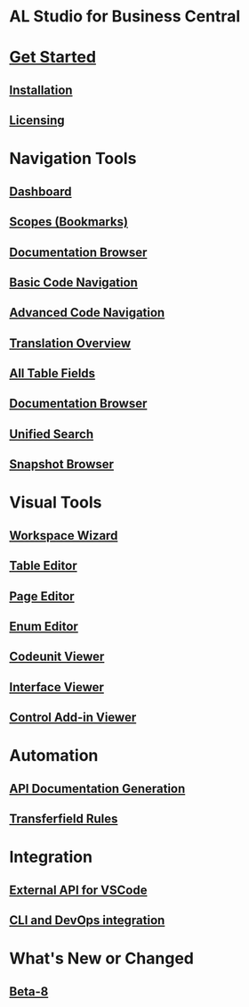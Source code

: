 # AL Studio for Business Central

# [Get Started](index.md)
## [Installation](introduction/installation.md)
## [Licensing](introduction/licensing.md)

# Navigation Tools
## [Dashboard](navigation-tools/dashboard/dashboard-index.md)
## [Scopes (Bookmarks)](navigation-tools/scopes-bookmarks/scopes-bookmarks-index.md)
## [Documentation Browser](navigation-tools/documenation-browser/documenation-browser-index.md)
## [Basic Code Navigation](navigation-tools/code-navigation/code-navigation-index.md)
## [Advanced Code Navigation](navigation-tools/code-navigation/code-navigation-index.md)
## [Translation Overview](navigation-tools/translation-manager/translation-manager-index.md)
## [All Table Fields](navigation-tools/table-fields/table-fields-index.md)
## [Documentation Browser](navigation-tools/documenation-browser/documenation-browser-index.md)
## [Unified Search](navigation-tools/unified-search/unified-search-index.md)
## [Snapshot Browser](navigation-tools/snapshot-browser/snapshot-browser-index.md)

# Visual Tools
## [Workspace Wizard](visual-tools/workspace-wizard/workspace-wizard-index.md)
## [Table Editor](visual-tools/table-editor/table-editor-index.md)
## [Page Editor](visual-tools/page-editor/page-editor-index.md)
## [Enum Editor](visual-tools/enum-editor/enum-editor-index.md)
## [Codeunit Viewer](visual-tools/codeunit-viewer/codeunit-viewer-index.md)
## [Interface Viewer](visual-tools/interface-viewer/interface-viewer-index.md)
## [Control Add-in Viewer](visual-tools/control-addin-viewer/control-addin-viewer-index.md)
# Automation
## [API Documentation Generation](automation/generate-documentation/generate-documentation-index.md)
## [Transferfield Rules](automation/transferfield-rules/transferfield-rules-index.md)
# Integration
## [External API for VSCode](integration/extension-vscode-api.md)
## [CLI and DevOps integration](integration/command-line-devops.md)
# What's New or Changed
## [Beta-8](whatsnew/whatsnew-beta-8.md)